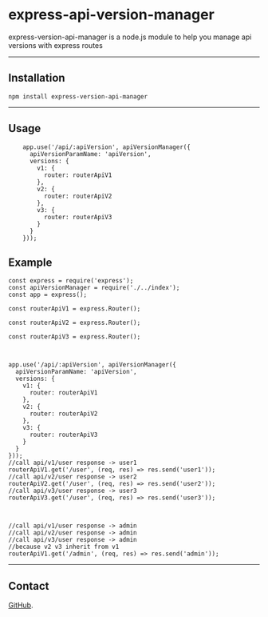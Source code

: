 # **express-api-version-manager**

express-version-api-manager is a node.js module to help you manage api versions with express routes

-----------

## Installation 

    npm install express-version-api-manager

----------

## Usage 

        app.use('/api/:apiVersion', apiVersionManager({
          apiVersionParamName: 'apiVersion',
          versions: {
            v1: {
              router: routerApiV1
            },
            v2: {
              router: routerApiV2
            },
            v3: {
              router: routerApiV3
            }
          }
        }));




## Example 
~~~~
const express = require('express');
const apiVersionManager = require('./../index');
const app = express();

const routerApiV1 = express.Router();

const routerApiV2 = express.Router();

const routerApiV3 = express.Router();



app.use('/api/:apiVersion', apiVersionManager({
  apiVersionParamName: 'apiVersion',
  versions: {
    v1: {
      router: routerApiV1
    },
    v2: {
      router: routerApiV2
    },
    v3: {
      router: routerApiV3
    }
  }
}));
//call api/v1/user response -> user1
routerApiV1.get('/user', (req, res) => res.send('user1'));
//call api/v2/user response -> user2
routerApiV2.get('/user', (req, res) => res.send('user2'));
//call api/v3/user response -> user3
routerApiV3.get('/user', (req, res) => res.send('user3'));



//call api/v1/user response -> admin
//call api/v2/user response -> admin
//call api/v3/user response -> admin
//because v2 v3 inherit from v1
routerApiV1.get('/admin', (req, res) => res.send('admin'));

~~~~
-------
## Contact

[GitHub](https://github.com/RuslanGlaznyov/express-api-version-manager). 
